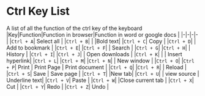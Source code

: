 # Ctrl Key List
A list of all the function of the ctrl key of the keyboard
|Key|Function|Function in browser|Function in word or google docs |
|-|-|-|-|
|````Ctrl + A````| Select all |
|````Ctrl + B````| | |Bold text|
|````Ctrl + C````| Copy |
|````Ctrl + D````| | Add to bookmark |
|````Ctrl + E````|
|````Ctrl + F````| | Search |
|````Ctrl + G````|
|````Ctrl + H````| | History |
|````Ctrl + I````|
|````Ctrl + J````| | Open downloads |
|````Ctrl + K````| | | Insert hyperlink|
|````Ctrl + L````|
|````Ctrl + M````|
|````Ctrl + N````| | New window | 
|````Ctrl + O````|
|````Ctrl + P````| Print | Print Page | Print document |
|````Ctrl + Q````|
|````Ctrl + R````| | Reload |
|````Ctrl + S````| Save | Save page |
|````Ctrl + T````| |New tab|
|````Ctrl + U````| | view source | Underline text|
|````Ctrl + V````| Paste |
|````Ctrl + W````| |Close current tab |
|````Ctrl + X````| Cut |
|````Ctrl + Y````| Redo |
|````Ctrl + Z````| Undo |
